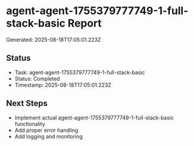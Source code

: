 # agent-agent-1755379777749-1-full-stack-basic Report

Generated: 2025-08-18T17:05:01.223Z

## Status
- Task: agent-agent-1755379777749-1-full-stack-basic
- Status: Completed
- Timestamp: 2025-08-18T17:05:01.223Z

## Next Steps
- Implement actual agent-agent-1755379777749-1-full-stack-basic functionality
- Add proper error handling
- Add logging and monitoring
